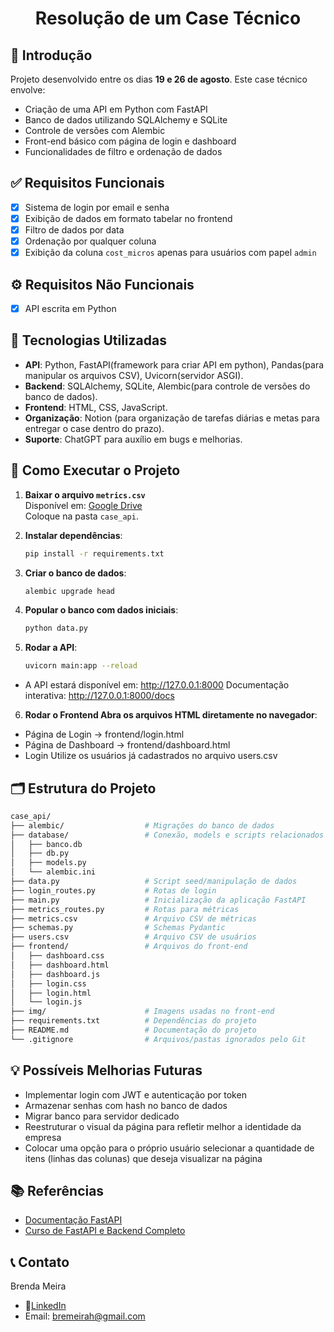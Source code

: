 <h1 align="center">Resolução de um Case Técnico</h1>

## 📌 Introdução
Projeto desenvolvido entre os dias **19 e 26 de agosto**. Este case técnico envolve:

- Criação de uma API em Python com FastAPI
- Banco de dados utilizando SQLAlchemy e SQLite
- Controle de versões com Alembic
- Front-end básico com página de login e dashboard
- Funcionalidades de filtro e ordenação de dados

## ✅ Requisitos Funcionais

- [x] Sistema de login por email e senha
- [x] Exibição de dados em formato tabelar no frontend
- [x] Filtro de dados por data
- [x] Ordenação por qualquer coluna
- [x] Exibição da coluna `cost_micros` apenas para usuários com papel `admin`

## ⚙️ Requisitos Não Funcionais

- [x] API escrita em Python

## 🧰 Tecnologias Utilizadas

- **API**: Python, FastAPI(framework para criar API em python), Pandas(para manipular os arquivos CSV), Uvicorn(servidor ASGI).
- **Backend**: SQLAlchemy, SQLite, Alembic(para controle de versões do banco de dados).
- **Frontend**: HTML, CSS, JavaScript.
- **Organização**: Notion (para organização de tarefas diárias e metas para entregar o case dentro do prazo).
- **Suporte**: ChatGPT para auxílio em bugs e melhorias. 

## 🚀 Como Executar o Projeto

1. **Baixar o arquivo `metrics.csv`**  
   Disponível em: [Google Drive](https://drive.google.com/drive/folders/1wvkKhZcoikv4z4l40LCoj4-YVowotmQp?usp=drive_link)  
   Coloque na pasta `case_api`.

2. **Instalar dependências**:
   ```bash
   pip install -r requirements.txt

3. **Criar o banco de dados**:
    ```bash
    alembic upgrade head

4. **Popular o banco com dados iniciais**:
    ```bash
    python data.py

5. **Rodar a API**:
    ```bash
    uvicorn main:app --reload

- A API estará disponível em: http://127.0.0.1:8000 Documentação interativa: http://127.0.0.1:8000/docs

6. **Rodar o Frontend Abra os arquivos HTML diretamente no navegador**:
- Página de Login → frontend/login.html
- Página de Dashboard → frontend/dashboard.html
- Login Utilize os usuários já cadastrados no arquivo users.csv

## 🗂️ Estrutura do Projeto
```bash
case_api/
├── alembic/                  # Migrações do banco de dados
├── database/                 # Conexão, models e scripts relacionados ao DB
│   ├── banco.db
│   ├── db.py
│   ├── models.py
│   └── alembic.ini
├── data.py                   # Script seed/manipulação de dados
├── login_routes.py           # Rotas de login
├── main.py                   # Inicialização da aplicação FastAPI
├── metrics_routes.py         # Rotas para métricas
├── metrics.csv               # Arquivo CSV de métricas
├── schemas.py                # Schemas Pydantic
├── users.csv                 # Arquivo CSV de usuários
├── frontend/                 # Arquivos do front-end
│   ├── dashboard.css
│   ├── dashboard.html
│   ├── dashboard.js
│   ├── login.css
│   ├── login.html
│   └── login.js
├── img/                      # Imagens usadas no front-end
├── requirements.txt          # Dependências do projeto
├── README.md                 # Documentação do projeto
└── .gitignore                # Arquivos/pastas ignorados pelo Git
```

## 💡 Possíveis Melhorias Futuras
- Implementar login com JWT e autenticação por token
- Armazenar senhas com hash no banco de dados
- Migrar banco para servidor dedicado
- Reestruturar o visual da página para refletir melhor a identidade da empresa
- Colocar uma opção para o próprio usuário selecionar a quantidade de itens (linhas das colunas) que deseja visualizar na página

## 📚 Referências
- [Documentação FastAPI](https://fastapi.tiangolo.com/)
- [Curso de FastAPI e Backend Completo](https://www.hashtagtreinamentos.com/curso-de-fastapi-python)

## 📞 Contato
Brenda Meira 
- 🔗[LinkedIn](https://www.linkedin.com/in/meirabrenda540/)
- Email: bremeirah@gmail.com

